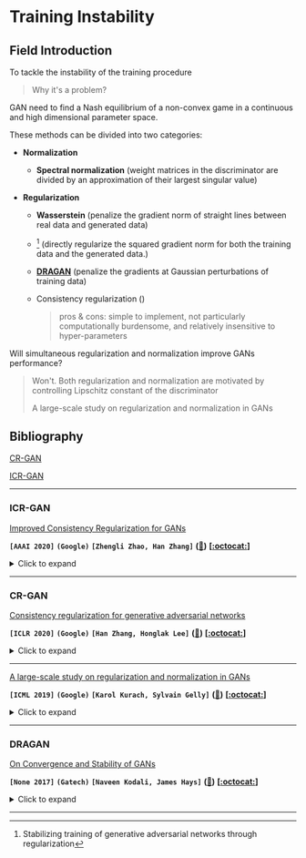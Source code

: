 # Training Instability



## Field Introduction

To tackle the instability of the training procedure

> Why it's a problem? 

GAN need to find a Nash equilibrium of a non-convex game in a continuous and high dimensional parameter space.



These methods can be divided into two categories:

- **Normalization**
  
  - **Spectral normalization** (weight matrices in the discriminator are divided by an approximation of their largest singular value)
- **Regularization**
  - **Wasserstein** (penalize the gradient norm of straight lines between real data and generated data)
  
  - [^Roth 2017] (directly regularize the squared gradient norm for both the training data and the generated data.) 
  
  - **[DRAGAN](#DRAGAN)** (penalize the gradients at Gaussian perturbations of training data) 
  
  - Consistency regularization ()
  
    > pros & cons: simple to implement, not particularly computationally burdensome, and relatively insensitive to hyper-parameters





Will simultaneous regularization and normalization improve GANs performance?

> Won't. Both regularization and normalization are motivated by controlling Lipschitz constant of the discriminator
>
> A large-scale study on regularization and normalization in GANs



## Bibliography

[CR-GAN](#CR-GAN)

[ICR-GAN](#ICR-GAN)

---

### ICR-GAN

[Improved Consistency Regularization for GANs](https://arxiv.org/pdf/2002.04724.pdf)

**`[AAAI 2020]`**	**`(Google)`**	**`[Zhengli Zhao, Han Zhang]`**	**([:memo:]())**	**[[:octocat:](https://github.com/google/compare_gan)]**

<details><summary>Click to expand</summary><p>


![image-20201219215131885](https://raw.githubusercontent.com/yzy1996/Image-Hosting/master/20201219215132.png)

> **Summary**

They improve [CR-GAN](#CR-GAN) in two ways (apply forms of consistency regularization to the generated images, the latent vector space, and the generator):

- Balanced Consistency Regularization, in which generator samples are also augmented along with training data.
- Latent Consistency Regularization, in which draws from the prior are perturbed, and the sensitivity to those perturbations is discouraged and encouraged for the discriminator and the generator, respectively.

> **Details**

balanced consistency regularization (bCR)

</p></details>

---




### CR-GAN

[Consistency regularization for generative adversarial networks](https://arxiv.org/pdf/1910.12027.pdf)

**`[ICLR 2020]`**	**`(Google)`**	**`[Han Zhang, Honglak Lee]`**	**([:memo:]())**	**[[:octocat:]()]**

<details><summary>Click to expand</summary><p>


> **Summary**

They propose a training stabilizer based on **consistency regularization**. In particular, they **augment data** passing into the GAN discriminator and **penalize the sensitivity** of the discriminator to these augmentations.

**Consistency regularization** is widely used in semi-supervised learning to ensure that the classifier output remains unaffected for an unlabeled example even it is augmented in semantic-preserving ways.

The pipeline is to first augment images with semantic-preserving augmentations before they are fed into the discriminator and penalize the sensitivity of the discriminator to these augmentations.

> **Details**

$T(x)$ donates a stochastic data augmentation function. $D(x)$ donates the last layer before the activation function. The proposed regularization is given by
$$
\min_{D} L_{c r} = \min_{D} \|D(x)-D(T(x))\|^{2}
$$
The overall consistency regularized GAN (CR-GAN) objective is written as
$$
L_{D}^{c r}=L_{D}+\lambda L_{c r}, \quad L_{G}^{c r}=L_{G}.
$$

> **Augmentation type**

1 Gaussian Noise; 2 **Random shift & flip**; 3 Cutout; 4 Random shift & flip with cutout

The experiment shows that No.2 performs best.



</p></details>

---









[A large-scale study on regularization and normalization in GANs](https://arxiv.org/pdf/1807.04720.pdf)

**`[ICML 2019]`**	**`(Google)`**	**`[Karol Kurach, Sylvain Gelly]`**	**([:memo:]())**	**[[:octocat:](https://github.com/google/compare_gan)]**

<details><summary>Click to expand</summary><p>


**Summary**

> 

</p></details>

---



### DRAGAN

[On Convergence and Stability of GANs](https://arxiv.org/pdf/1705.07215.pdf)

**`[None 2017]`**	**`(Gatech)`**	**`[Naveen Kodali, James Hays]`**	**([:memo:]())**	**[[:octocat:](https://github.com/kodalinaveen3/DRAGAN)]**

<details><summary>Click to expand</summary><p>


**Summary**

> 


</p></details>

---





[^Roth 2017]: Stabilizing training of generative adversarial networks through regularization


